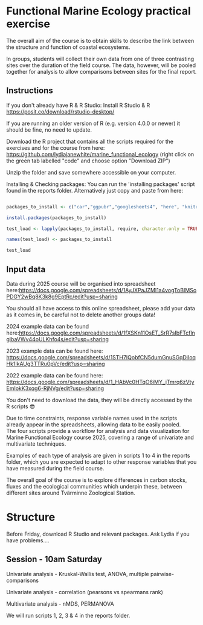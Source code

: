 # Functional Marine Ecology practical exercise

The overall aim of the course is to obtain skills to describe the link between the structure and function of coastal ecosystems.

In groups, students will collect their own data from one of three contrasting sites over the duration of the field course. The data, however, will be pooled together for analysis to allow comparisons between sites for the final report.

## Instructions

If you don't already have R & R Studio: Install R Studio & R <https://posit.co/download/rstudio-desktop/>

If you are running an older version of R (e.g. version 4.0.0 or newer) it should be fine, no need to update.

Download the R project that contains all the scripts required for the exercises and for the course from here: <https://github.com/lydiajanewhite/marine_functional_ecology> (right click on the green tab labelled "code" and choose option "Download ZIP")

Unzip the folder and save somewhere accessible on your computer.

Installing & Checking packages: You can run the 'installing packages' script found in the reports folder. Alternatively just copy and paste from here:

``` r

packages_to_install <- c("car","ggpubr","googlesheets4", "here", "knitr", "patchwork", "rmarkdown", "tidyverse", "vegan")

install.packages(packages_to_install)

test_load <- lapply(packages_to_install, require, character.only = TRUE) 

names(test_load) <- packages_to_install 

test_load
```

## Input data

Data during 2025 course will be organised into spreadsheet here:<https://docs.google.com/spreadsheets/d/1AyJXPaJZMl1a4vogToBIMSoPDGY2wBq8K3k8g9EptRc/edit?usp=sharing>

You should all have access to this online spreadsheet, please add your data as it comes in, be careful not to delete another groups data!

2024 example data can be found here:<https://docs.google.com/spreadsheets/d/1fXSKn11OsET_SrR7sIbFTcflnglbaVWv44oULKhfo4s/edit?usp=sharing>

2023 example data can be found here: <https://docs.google.com/spreadsheets/d/1STH7IQobfCN5dumGnuSGqDiIoqHk1IkAUg3TTRu0pVc/edit?usp=sharing>

2022 example data can be found here: <https://docs.google.com/spreadsheets/d/1_HAbVc0HTqO6iMY_jTmrq6zVtyEmIokK3xqg6-RjNVg/edit?usp=sharing>

You don't need to download the data, they will be directly accessed by the R scripts 😎

Due to time constraints, response variable names used in the scripts already appear in the spreadsheets, allowing data to be easily pooled.\
The four scripts provide a workflow for analysis and data visualization for Marine Functional Ecology course 2025, covering a range of univariate and multivariate techniques.

Examples of each type of analysis are given in scripts 1 to 4 in the reports folder, which you are expected to adapt to other response variables that you have measured during the field course.

The overall goal of the course is to explore differences in carbon stocks, fluxes and the ecological communities which underpin these, between different sites around Tvärminne Zoological Station.

# Structure

Before Friday, download R Studio and relevant packages. Ask Lydia if you have problems....

## Session - 10am Saturday

Univariate analysis - Kruskal-Wallis test, ANOVA, multiple pairwise-comparisons

Univariate analysis - correlation (pearsons vs spearmans rank)

Multivariate analysis - nMDS, PERMANOVA

We will run scripts 1, 2, 3 & 4 in the reports folder.
